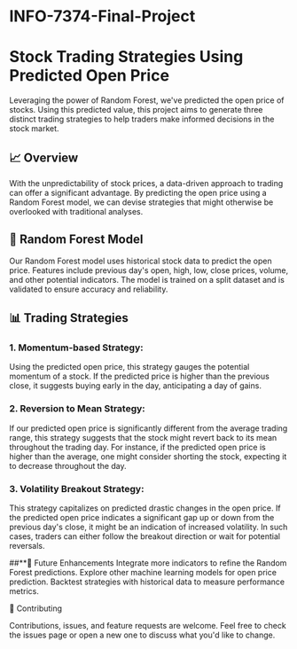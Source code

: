 # INFO-7374-Final-Project
# Stock Trading Strategies Using Predicted Open Price

Leveraging the power of Random Forest, we've predicted the open price of stocks. Using this predicted value, this project aims to generate three distinct trading strategies to help traders make informed decisions in the stock market.

## 📈 Overview

With the unpredictability of stock prices, a data-driven approach to trading can offer a significant advantage. By predicting the open price using a Random Forest model, we can devise strategies that might otherwise be overlooked with traditional analyses.

## 🌲 Random Forest Model

Our Random Forest model uses historical stock data to predict the open price. Features include previous day's open, high, low, close prices, volume, and other potential indicators. The model is trained on a split dataset and is validated to ensure accuracy and reliability.

## 📊 Trading Strategies

### 1. Momentum-based Strategy:
Using the predicted open price, this strategy gauges the potential momentum of a stock. If the predicted price is higher than the previous close, it suggests buying early in the day, anticipating a day of gains.

### 2. Reversion to Mean Strategy:
If our predicted open price is significantly different from the average trading range, this strategy suggests that the stock might revert back to its mean throughout the trading day. For instance, if the predicted open price is higher than the average, one might consider shorting the stock, expecting it to decrease throughout the day.

### 3. Volatility Breakout Strategy:
This strategy capitalizes on predicted drastic changes in the open price. If the predicted open price indicates a significant gap up or down from the previous day's close, it might be an indication of increased volatility. In such cases, traders can either follow the breakout direction or wait for potential reversals.

##**🚀 Future Enhancements
Integrate more indicators to refine the Random Forest predictions.
Explore other machine learning models for open price prediction.
Backtest strategies with historical data to measure performance metrics.


🤝 Contributing

Contributions, issues, and feature requests are welcome. Feel free to check the issues page or open a new one to discuss what you'd like to change.
